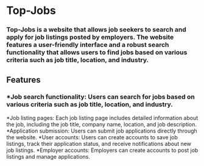 # Top-Jobs

### Top-Jobs is a website that allows job seekers to search and apply for job listings posted by employers. The website features a user-friendly interface and a robust search functionality that allows users to find jobs based on various criteria such as job title, location, and industry.

## Features

### *Job search functionality: Users can search for jobs based on various criteria such as job title, location, and industry.
*Job listing pages: Each job listing page includes detailed information about the job, including the job title, company name, location, and job description.
*Application submission: Users can submit job applications directly through the website.
*User accounts: Users can create accounts to save job listings, track their application status, and receive notifications about new job listings.
*Employer accounts: Employers can create accounts to post job listings and manage applications.
